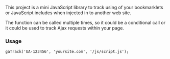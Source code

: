 This project is a mini JavaScript library to track using of your bookmarklets or JavaScript includes when injected in to another web site.

The function can be called multiple times, so it could be a conditional call or it could be used to track Ajax requests within your page.

### Usage ###

` gaTrack('UA-123456', 'yoursite.com', '/js/script.js'); `

